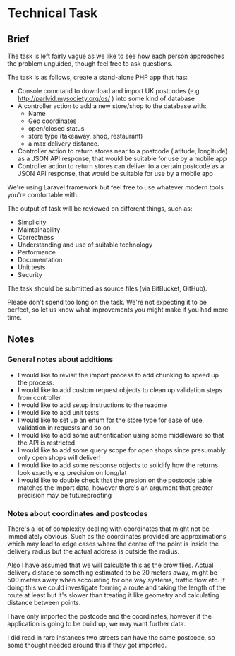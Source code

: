 # Technical Task

## Brief

The task is left fairly vague as we like to see how each person approaches the problem unguided, though feel free to ask questions.

The task is as follows, create a stand-alone PHP app that has:

* Console command to download and import UK postcodes (e.g. http://parlvid.mysociety.org/os/ ) into some kind of database
* A controller action to add a new store/shop to the database with:
  * Name
  * Geo coordinates
  * open/closed status
  * store type (takeaway, shop, restaurant)
  * a max delivery distance.
* Controller action to return stores near to a postcode (latitude, longitude) as a JSON API response, that would be suitable for use by a mobile app
* Controller action to return stores can deliver to a certain postcode as a JSON API response, that would be suitable for use by a mobile app

We're using Laravel framework but feel free to use whatever modern tools you're comfortable with.

The output of task will be reviewed on different things, such as:
* Simplicity
* Maintainability
* Correctness
* Understanding and use of suitable technology
* Performance
* Documentation
* Unit tests
* Security

The task should be submitted as source files (via BitBucket, GitHub).

Please don't spend too long on the task. We're not expecting it to be perfect, so let us know what improvements you might make if you had more time.

## Notes

### General notes about additions

* I would like to revisit the import process to add chunking to speed up the process.
* I would like to add custom request objects to clean up validation steps from controller
* I would like to add setup instructions to the readme
* I would like to add unit tests
* I would like to set up an enum for the store type for ease of use, validation in requests and so on
* I would like to add some authentication using some middleware so that the API is restricted
* I would like to add some query scope for open shops since presumably only open shops will deliver!
* I would like to add some response objects to solidify how the returns look exactly e.g. precision on long/lat
* I would like to double check that the presion on the postcode table matches the import data, however there's an argument that greater precision may be futureproofing


### Notes about coordinates and postcodes

There's a lot of complexity dealing with coordinates that might not be immediately obvious. Such as the coordinates provided are approximations which may lead to edge cases where the centre of the point is inside the delivery radius but the actual address is outside the radius.

Also I have assumed that we will calculate this as the crow flies. Actual delivery distace to something estimated to be 20 meters away, might be 500 meters away when accounting for one way systems, traffic flow etc. If doing this we could investigate forming a route and taking the length of the route at least but it's slower than treating it like geometry and calculating distance between points.

I have only imported the postcode and the coordinates, however if the application is going to be build up, we may want further data.

I did read in rare instances two streets can have the same postcode, so some thought needed around this if they got imported.
